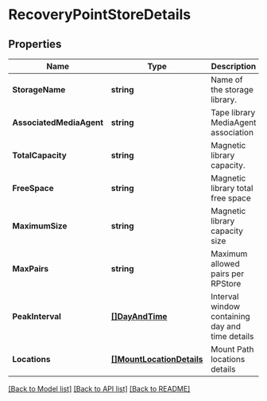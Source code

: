 # RecoveryPointStoreDetails

## Properties
Name | Type | Description | Notes
------------ | ------------- | ------------- | -------------
**StorageName** | **string** | Name of the storage library. | [optional] [default to null]
**AssociatedMediaAgent** | **string** | Tape library MediaAgent association | [optional] [default to null]
**TotalCapacity** | **string** | Magnetic library capacity. | [optional] [default to null]
**FreeSpace** | **string** | Magnetic library total free space | [optional] [default to null]
**MaximumSize** | **string** | Magnetic library capacity size | [optional] [default to null]
**MaxPairs** | **string** | Maximum allowed pairs per RPStore | [optional] [default to null]
**PeakInterval** | [**[]DayAndTime**](DayAndTime.md) | Interval window containing day and time details | [optional] [default to null]
**Locations** | [**[]MountLocationDetails**](MountLocationDetails.md) | Mount Path locations details | [optional] [default to null]

[[Back to Model list]](../README.md#documentation-for-models) [[Back to API list]](../README.md#documentation-for-api-endpoints) [[Back to README]](../README.md)

